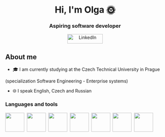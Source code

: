 <div id="header" align="center">
  <h1> Hi, I'm Olga 🌞</h1>
  <h3>Aspiring software developer</h3>
  <a href="https://www.linkedin.com/in/olga-biriukova-981012253">
  <img src = "https://img.shields.io/badge/-LinkedIn-blue?style=flat-square&logo=Linkedin&logoColor=white" alt="LinkedIn" width="112" height="30"/>
</a>
</div>


## About me
-	🎓 I am currently studying at the Czech Technical University in Prague
  
  (specialization Software Engineering - Enterprise systems)

-	🌐 I speak English, Czech and Russian

### Languages and tools
<img src="https://cdn.jsdelivr.net/gh/devicons/devicon@latest/icons/java/java-original-wordmark.svg" width="60" height="60"/>&nbsp;
<img src="https://cdn.jsdelivr.net/gh/devicons/devicon@latest/icons/postgresql/postgresql-plain-wordmark.svg" width="60" height="60"/>&nbsp;
<img src="https://cdn.jsdelivr.net/gh/devicons/devicon@latest/icons/git/git-original-wordmark.svg" width="60" height="60"/>&nbsp;
<img src="https://cdn.jsdelivr.net/gh/devicons/devicon@latest/icons/c/c-original.svg" width="60" height="60"/>&nbsp;
<img src="https://cdn.jsdelivr.net/gh/devicons/devicon@latest/icons/python/python-original.svg" width="60" height="60"/>&nbsp;
<img src="https://cdn.jsdelivr.net/gh/devicons/devicon@latest/icons/selenium/selenium-original.svg" width="60" height="60"/>&nbsp;
<img src="https://cdn.jsdelivr.net/gh/devicons/devicon@latest/icons/html5/html5-original-wordmark.svg" width="60" height="60"/>&nbsp;



  
  

<!--
**olgabiriukova/olgabiriukova** is a ✨ _special_ ✨ repository because its `README.md` (this file) appears on your GitHub profile.

Here are some ideas to get you started:


